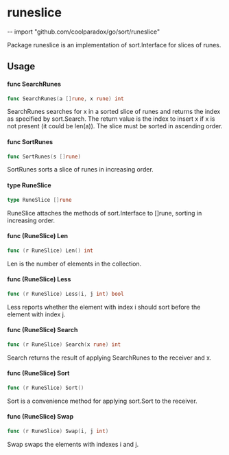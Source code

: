 # runeslice
--
    import "github.com/coolparadox/go/sort/runeslice"

Package runeslice is an implementation of sort.Interface for slices of runes.

## Usage

#### func  SearchRunes

```go
func SearchRunes(a []rune, x rune) int
```
SearchRunes searches for x in a sorted slice of runes and returns the index as
specified by sort.Search. The return value is the index to insert x if x is not
present (it could be len(a)). The slice must be sorted in ascending order.

#### func  SortRunes

```go
func SortRunes(s []rune)
```
SortRunes sorts a slice of runes in increasing order.

#### type RuneSlice

```go
type RuneSlice []rune
```

RuneSlice attaches the methods of sort.Interface to []rune, sorting in
increasing order.

#### func (RuneSlice) Len

```go
func (r RuneSlice) Len() int
```
Len is the number of elements in the collection.

#### func (RuneSlice) Less

```go
func (r RuneSlice) Less(i, j int) bool
```
Less reports whether the element with index i should sort before the element
with index j.

#### func (RuneSlice) Search

```go
func (r RuneSlice) Search(x rune) int
```
Search returns the result of applying SearchRunes to the receiver and x.

#### func (RuneSlice) Sort

```go
func (r RuneSlice) Sort()
```
Sort is a convenience method for applying sort.Sort to the receiver.

#### func (RuneSlice) Swap

```go
func (r RuneSlice) Swap(i, j int)
```
Swap swaps the elements with indexes i and j.
